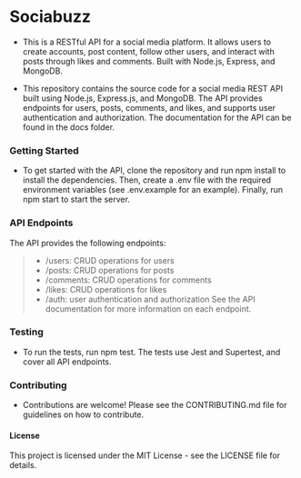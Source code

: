 # Sociabuzz
- This is a RESTful API for a social media platform. It allows users to create accounts, post content, follow other users, and interact with posts through likes and comments. Built with Node.js, Express, and MongoDB.

- This repository contains the source code for a social media REST API built using Node.js, Express.js, and MongoDB. The API provides endpoints for users, posts, comments, and likes, and supports user authentication and authorization. The documentation for the API can be found in the docs folder.

### Getting Started
- To get started with the API, clone the repository and run npm install to install the dependencies. Then, create a .env file with the required environment variables (see .env.example for an example). Finally, run npm start to start the server.

### API Endpoints
The API provides the following endpoints:

> - /users: CRUD operations for users
> - /posts: CRUD operations for posts
> - /comments: CRUD operations for comments
> - /likes: CRUD operations for likes
> - /auth: user authentication and authorization
See the API documentation for more information on each endpoint.

### Testing
- To run the tests, run npm test. The tests use Jest and Supertest, and cover all API endpoints.

### Contributing
- Contributions are welcome! Please see the CONTRIBUTING.md file for guidelines on how to contribute.

#### License
This project is licensed under the MIT License - see the LICENSE file for details.
